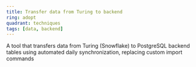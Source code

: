 ```yaml
---
title: Transfer data from Turing to backend
ring: adopt
quadrant: techniques
tags: [data, backend]
---
```


A tool that transfers data from Turing (Snowflake) to PostgreSQL backend tables using automated daily synchronization, replacing custom import commands
